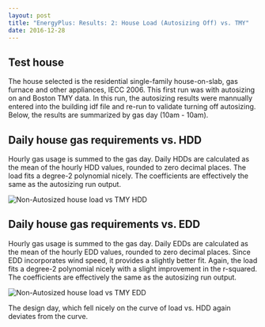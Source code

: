 ```yaml
---
layout: post
title: "EnergyPlus: Results: 2: House Load (Autosizing Off) vs. TMY"
date: 2016-12-28
---
```


## Test house

The house selected is the residential single-family house-on-slab, gas furnace and other appliances, IECC 2006.  This first run was with autosizing on and Boston TMY data.  In this run, the autosizing results were mannually entered into the building idf file and re-run to validate turning off autosizing.  Below, the results are summarized by gas day (10am - 10am).

## Daily house gas requirements vs. HDD

Hourly gas usage is summed to the gas day.  Daily HDDs are calculated as the mean of the hourly HDD values, rounded to zero decimal places.  The load fits a degree-2 polynomial nicely.  The coefficients are effectively the same as the autosizing run output.

![Non-Autosized house load vs TMY HDD](../../../images/20161228-4-House-vs-HDD.JPG)

## Daily house gas requirements vs. EDD

Hourly gas usage is summed to the gas day.  Daily EDDs are calculated as the mean of the hourly EDD values, rounded to zero decimal places.  Since EDD incorporates wind speed, it provides a slightly better fit.  Again, the load fits a degree-2 polynomial nicely with a slight improvement in the r-squared.  The coefficients are effectively the same as the autosizing run output.

![Non-Autosized house load vs TMY EDD](../../../images/20161228-5-House-vs-EDD.JPG)

The design day, which fell nicely on the curve of load vs. HDD again deviates from the curve.
